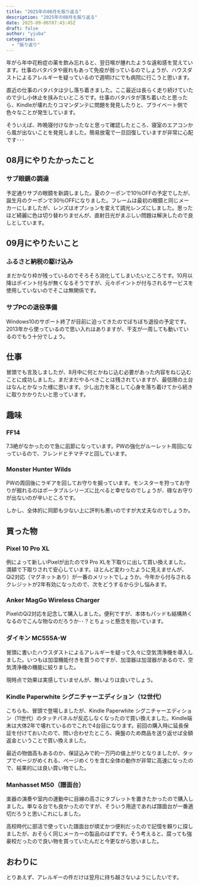 ```yaml
---
title: "2025年の08月を振り返る"
description: "2025年の08月を振り返る"
date: 2025-09-06T07:43:45Z
draft: false
author: "yjuba"
categories:
  - "振り返り"
---
```


年がら年中花粉症の薬を飲み忘れると、翌日喉が腫れたような違和感を覚えています。仕事のバタバタや疲れもあって免疫が弱っているのでしょうが、ハウスダストによるアレルギーを疑っているので週明けにでも病院に行こうと思います。

直近の仕事のバタバタは少し落ち着きました。ここ最近は長らく走り続けていたので少し小休止を挟みたいところです。仕事のバタバタが落ち着いたと思ったら、Kindleが壊れたりコマンダンテに問題を発見したりと、プライベート側で色々なことが発生しています。

そういえば、昨晩寝付けなかったなと思って確認したところ、寝室のエアコンから風が出ないことを発見しました。簡易放電で一旦回復していますが非常に心配です･･･

## 08月にやりたかったこと

### サブ眼鏡の調達
予定通りサブの眼鏡を新調しました。夏のクーポンで10％OFFの予定でしたが、誕生月のクーポンで30％OFFになりました。フレームは最初の眼鏡と同じメーカーにしましたが、レンズはオプションを変えて調光レンズにしました。思ったほど綺麗に色は切り替わりませんが、直射日光がまぶしい問題は解決したので良しとしています。

## 09月にやりたいこと

### ふるさと納税の駆け込み
まだかなり枠が残っているのでそろそろ消化してしまいたいところです。10月以降はポイント付与が無くなるそうですが、元々ポイントが付与されるサービスを使用していないのでそこは無関係です。

### サブPCの退役準備
Windows10のサポート終了が目前に迫ってきたのでぼちぼち退役の予定です。2013年から使っているので思い入れはありますが、干支が一周しても動いているのでもう十分でしょう。

## 仕事
冒頭でも言及しましたが、8月中に何とかねじ込む必要があった内容をねじ込むことに成功しました。まだまだやるべきことは残されていますが、最低限の土台はなんとかなった様に思います。少し出力を落として心身を落ち着けてから続きに取りかかりたいと思っています。

## 趣味

### FF14
7.3絶がなかったので急に凪節になっています。PWの強化がルーレット周回になっているので、フレンドとチマチマと回しています。

### Monster Hunter Wilds
PWの周回後にラギアを回してお守りを掘っています。モンスターを狩ってお守りが掘れるのはポータブルシリーズに比べると幸せなのでしょうが、碌なお守りが出ないのが辛いところです。

しかし、全体的に同節も少ない上に評判も悪いのですが大丈夫なのでしょうか。

## 買った物

### Pixel 10 Pro XL
例によって新しいPixelが出たので9 Pro XLを下取りに出して買い換えました。満額で下取りされて安心しています。ほとんど変わったように見えませんが、Qi2対応（マグネットあり）が一番のメリットでしょうか。今年から付与されるクレジットが2年有効になったので、次をどうするから少し悩みます。

### Anker MagGo Wireless Charger
PixelのQi2対応を記念して購入しました。便利ですが、本体もパッドも結構熱くなるのでこんな物なのだろうか･･？とちょっと懸念を抱いています。

### ダイキン MC555A-W
冒頭に書いたハウスダストによるアレルギーを疑って久々に空気清浄機を導入しました。いつもは加湿機能付きを買うのですが、加湿器は加湿器があるので、空気清浄機の機能に絞りました。

現時点で効果は実感していませんが、無いよりは良いでしょう。

### Kindle Paperwhite シグニチャーエディション（12世代）
こちらも、冒頭で登場しましたが、Kindle Paperwhite シグニチャーエディション（11世代）のタッチパネルが反応しなくなったので買い換えました。Kindle端末は大体2年で壊れているのでこれで4台目になります。前回の購入時に延長保証を付けておいたので、問い合わせたところ、廃盤のため商品を送り返せば全額返金ということで買い換えました。

最近の物価高もあるのか、保証込みで約一万円の値上がりとなりましたが、タップでページがめくれる、ページめくりを含む全体の動作が非常に高速になったので、結果的には良い買い物でした。

### Manhasset M50（譜面台）
楽器の演奏や室内の運動中に目線の高さにタブレットを置きたかったので購入しました。単なる台でも良かったのですが、そういう用途であれば譜面台が一番適切だろうと思いこれにしました。

高校時代に部活で使っていた譜面台が頑丈かつ便利だったので記憶を頼りに探しましたが、おそらく同じメーカーの製品のはずです。そう考えると、腐っても強豪校だったので良い物を買っていたんだと今更ながら思いました。

## おわりに
とりあえず、アレルギーの件だけは翌月に持ち越さないようにしたいです。
